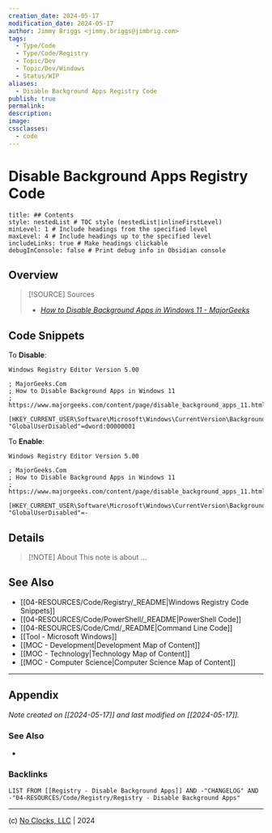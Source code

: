 ```yaml
---
creation_date: 2024-05-17
modification_date: 2024-05-17
author: Jimmy Briggs <jimmy.briggs@jimbrig.com>
tags:
  - Type/Code
  - Type/Code/Registry
  - Topic/Dev
  - Topic/Dev/Windows
  - Status/WIP
aliases:
  - Disable Background Apps Registry Code
publish: true
permalink:
description:
image:
cssclasses:
  - code
---
```


# Disable Background Apps Registry Code

```table-of-contents
title: ## Contents 
style: nestedList # TOC style (nestedList|inlineFirstLevel)
minLevel: 1 # Include headings from the specified level
maxLevel: 4 # Include headings up to the specified level
includeLinks: true # Make headings clickable
debugInConsole: false # Print debug info in Obsidian console
```

## Overview

> [!SOURCE] Sources
> - *[How to Disable Background Apps in Windows 11 - MajorGeeks](https://www.majorgeeks.com/content/page/disable_background_apps_11.html)*


## Code Snippets

To **Disable**:

```registry
Windows Registry Editor Version 5.00

; MajorGeeks.Com
; How to Disable Background Apps in Windows 11
; https://www.majorgeeks.com/content/page/disable_background_apps_11.html

[HKEY_CURRENT_USER\Software\Microsoft\Windows\CurrentVersion\BackgroundAccessApplications]
"GlobalUserDisabled"=dword:00000001
```

To **Enable**:

```registry
Windows Registry Editor Version 5.00

; MajorGeeks.Com
; How to Disable Background Apps in Windows 11
; https://www.majorgeeks.com/content/page/disable_background_apps_11.html

[HKEY_CURRENT_USER\Software\Microsoft\Windows\CurrentVersion\BackgroundAccessApplications]
"GlobalUserDisabled"=-
```

## Details

> [!NOTE] About
> This note is about ...

## See Also

- [[04-RESOURCES/Code/Registry/_README|Windows Registry Code Snippets]]
- [[04-RESOURCES/Code/PowerShell/_README|PowerShell Code]]
- [[04-RESOURCES/Code/Cmd/_README|Command Line Code]]
- [[Tool - Microsoft Windows]]
- [[MOC - Development|Development Map of Content]]
- [[MOC - Technology|Technology Map of Content]]
- [[MOC - Computer Science|Computer Science Map of Content]]


***

## Appendix

*Note created on [[2024-05-17]] and last modified on [[2024-05-17]].*

### See Also

- 

### Backlinks

```dataview
LIST FROM [[Registry - Disable Background Apps]] AND -"CHANGELOG" AND -"04-RESOURCES/Code/Registry/Registry - Disable Background Apps"
```

***

(c) [No Clocks, LLC](https://github.com/noclocks) | 2024